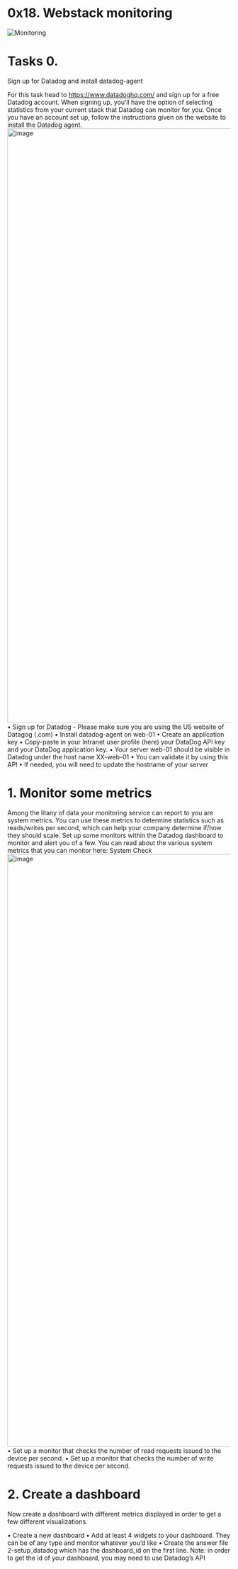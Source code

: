 # 0x18. Webstack monitoring

![Monitoring](https://s3.amazonaws.com/intranet-projects-files/holbertonschool-sysadmin_devops/281/hb3pAsO.png)

# Tasks 0. 
Sign up for Datadog and install datadog-agent

For this task head to https://www.datadoghq.com/ and sign up for a free Datadog account. When signing up, you’ll have the option of selecting statistics from your current stack that Datadog can monitor for you. Once you have an account set up, follow the instructions given on the website to install the Datadog agent.
<img width="1343" alt="image" src="https://github.com/Tobezz/alx-system_engineering-devops/assets/104366538/f266b720-68e6-408d-9fbd-2f6e3431de60">
• Sign up for Datadog - Please make sure you are using the US website of Datagog (.com)
• Install datadog-agent on web-01
• Create an application key
• Copy-paste in your Intranet user profile (here) your DataDog API key and your DataDog application key.
• Your server web-01 should be visible in Datadog under the host name XX-web-01
  • You can validate it by using this API
  • If needed, you will need to update the hostname of your server

# 1. Monitor some metrics

Among the litany of data your monitoring service can report to you are system metrics. You can use these metrics to determine statistics such as reads/writes per second, which can help your company determine if/how they should scale. Set up some monitors within the Datadog dashboard to monitor and alert you of a few. You can read about the various system metrics that you can monitor here: System Check
<img width="1339" alt="image" src="https://github.com/Tobezz/alx-system_engineering-devops/assets/104366538/345dc6a7-6be8-4181-9470-b41f686abc17">
• Set up a monitor that checks the number of read requests issued to the device per second.
• Set up a monitor that checks the number of write requests issued to the device per second.

# 2. Create a dashboard

Now create a dashboard with different metrics displayed in order to get a few different visualizations.

• Create a new dashboard
• Add at least 4 widgets to your dashboard. They can be of any type and monitor whatever you’d like
• Create the answer file 2-setup_datadog which has the dashboard_id on the first line. Note: in order to get the id of your dashboard, you may need to use Datadog’s API
